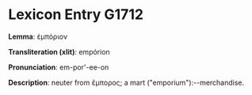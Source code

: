 # Lexicon Entry G1712

**Lemma**: ἐμπόριον

**Transliteration (xlit)**: empórion

**Pronunciation**: em-por'-ee-on

**Description**:
neuter from ἔμπορος; a mart ("emporium"):--merchandise.
